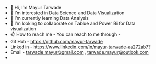 - 👋 Hi, I’m Mayur Tarwade
- 👀 I’m interested in Data Science and Data Visualization
- 🌱 I’m currently learning Data Analysis
- 💞️ I’m looking to collaborate on Tablue and Power Bi for Data visualization 
- 📫 How to reach me - You can reach to me through -
- Git Hub - https://github.com/mayur-tarwade
- Linked in - https://www.linkedin.com/in/mayur-tarwade-aa272ab7?
- Email - tarwade.mayur@gmail.com , tarwade.mayur@outlook.com
- 


<!---
mayur-tarwade/mayur-tarwade is a ✨ special ✨ repository because its `README.md` (this file) appears on your GitHub profile.
You can click the Preview link to take a look at your changes.
--->
